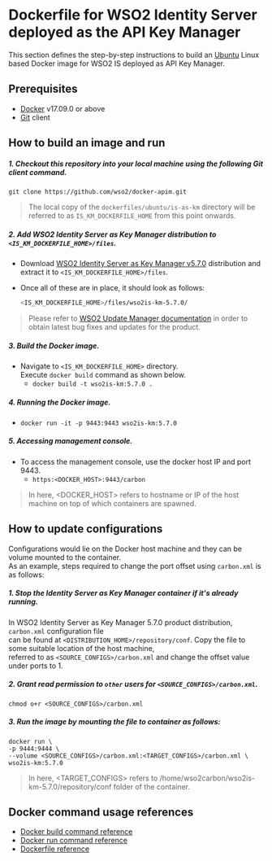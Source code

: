 # Dockerfile for WSO2 Identity Server deployed as the API Key Manager #
This section defines the step-by-step instructions to build an [Ubuntu](https://hub.docker.com/_/ubuntu/) Linux based Docker image for WSO2 IS deployed as API Key Manager.

## Prerequisites

* [Docker](https://www.docker.com/get-docker) v17.09.0 or above
* [Git](https://git-scm.com/book/en/v2/Getting-Started-Installing-Git) client

## How to build an image and run

##### 1. Checkout this repository into your local machine using the following Git client command.

```
git clone https://github.com/wso2/docker-apim.git
```

>The local copy of the `dockerfiles/ubuntu/is-as-km` directory will be referred to as `IS_KM_DOCKERFILE_HOME` from this point onwards.

##### 2. Add WSO2 Identity Server as Key Manager distribution to `<IS_KM_DOCKERFILE_HOME>/files`.

- Download [WSO2 Identity Server as Key Manager v5.7.0](https://wso2.com/api-management/install/key-manager/)
distribution and extract it to `<IS_KM_DOCKERFILE_HOME>/files`.
- Once all of these are in place, it should look as follows:

    ```bash
    <IS_KM_DOCKERFILE_HOME>/files/wso2is-km-5.7.0/
    ```

>Please refer to [WSO2 Update Manager documentation]( https://docs.wso2.com/display/WUM300/WSO2+Update+Manager)
in order to obtain latest bug fixes and updates for the product.

##### 3. Build the Docker image.

- Navigate to `<IS_KM_DOCKERFILE_HOME>` directory. <br>
  Execute `docker build` command as shown below.
    + `docker build -t wso2is-km:5.7.0 .`
    
##### 4. Running the Docker image.

- `docker run -it -p 9443:9443 wso2is-km:5.7.0`

##### 5. Accessing management console.

- To access the management console, use the docker host IP and port 9443.
    + `https:<DOCKER_HOST>:9443/carbon`
    
>In here, <DOCKER_HOST> refers to hostname or IP of the host machine on top of which containers are spawned.

## How to update configurations

Configurations would lie on the Docker host machine and they can be volume mounted to the container. <br>
As an example, steps required to change the port offset using `carbon.xml` is as follows:

##### 1. Stop the Identity Server as Key Manager container if it's already running.

In WSO2 Identity Server as Key Manager 5.7.0 product distribution, `carbon.xml` configuration file <br>
can be found at `<DISTRIBUTION_HOME>/repository/conf`. Copy the file to some suitable location of the host machine, <br>
referred to as `<SOURCE_CONFIGS>/carbon.xml` and change the offset value under ports to 1.

##### 2. Grant read permission to `other` users for `<SOURCE_CONFIGS>/carbon.xml`.

```
chmod o+r <SOURCE_CONFIGS>/carbon.xml
```

##### 3. Run the image by mounting the file to container as follows:

```
docker run \
-p 9444:9444 \
--volume <SOURCE_CONFIGS>/carbon.xml:<TARGET_CONFIGS>/carbon.xml \
wso2is-km:5.7.0
```

>In here, <TARGET_CONFIGS> refers to /home/wso2carbon/wso2is-km-5.7.0/repository/conf folder of the container.

## Docker command usage references

* [Docker build command reference](https://docs.docker.com/engine/reference/commandline/build/)
* [Docker run command reference](https://docs.docker.com/engine/reference/run/)
* [Dockerfile reference](https://docs.docker.com/engine/reference/builder/)
